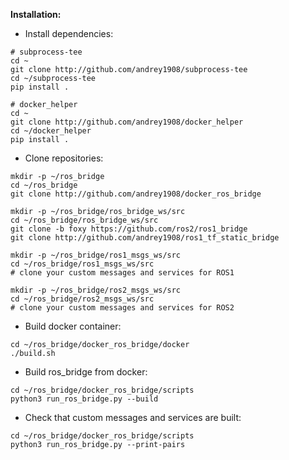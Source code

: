 **Installation:**

* Install dependencies:
```
# subprocess-tee
cd ~
git clone http://github.com/andrey1908/subprocess-tee
cd ~/subprocess-tee
pip install .

# docker_helper
cd ~
git clone http://github.com/andrey1908/docker_helper
cd ~/docker_helper
pip install .
```

* Clone repositories:
```
mkdir -p ~/ros_bridge
cd ~/ros_bridge
git clone http://github.com/andrey1908/docker_ros_bridge

mkdir -p ~/ros_bridge/ros_bridge_ws/src
cd ~/ros_bridge/ros_bridge_ws/src
git clone -b foxy https://github.com/ros2/ros1_bridge
git clone http://github.com/andrey1908/ros1_tf_static_bridge

mkdir -p ~/ros_bridge/ros1_msgs_ws/src
cd ~/ros_bridge/ros1_msgs_ws/src
# clone your custom messages and services for ROS1

mkdir -p ~/ros_bridge/ros2_msgs_ws/src
cd ~/ros_bridge/ros2_msgs_ws/src
# clone your custom messages and services for ROS2
```

* Build docker container:
```
cd ~/ros_bridge/docker_ros_bridge/docker
./build.sh
```

* Build ros_bridge from docker:
```
cd ~/ros_bridge/docker_ros_bridge/scripts
python3 run_ros_bridge.py --build
```

* Check that custom messages and services are built:
```
cd ~/ros_bridge/docker_ros_bridge/scripts
python3 run_ros_bridge.py --print-pairs
```
